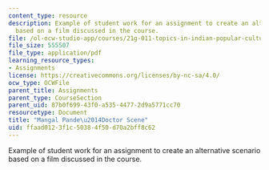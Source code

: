 ```yaml
---
content_type: resource
description: Example of student work for an assignment to create an alternative scenario
  based on a film discussed in the course.
file: /ol-ocw-studio-app/courses/21g-011-topics-in-indian-popular-culture-spectacle-masala-and-genre-fall-2006/ffaad0123f1c50384f50d70a2bff8c62_MIT21G_011F06_mangal.pdf
file_size: 555507
file_type: application/pdf
learning_resource_types:
- Assignments
license: https://creativecommons.org/licenses/by-nc-sa/4.0/
ocw_type: OCWFile
parent_title: Assignments
parent_type: CourseSection
parent_uid: 87b0f699-43f0-a535-4477-2d9a5771cc70
resourcetype: Document
title: "Mangal Pande\u2014Doctor Scene"
uid: ffaad012-3f1c-5038-4f50-d70a2bff8c62
---
```

Example of student work for an assignment to create an alternative scenario based on a film discussed in the course.